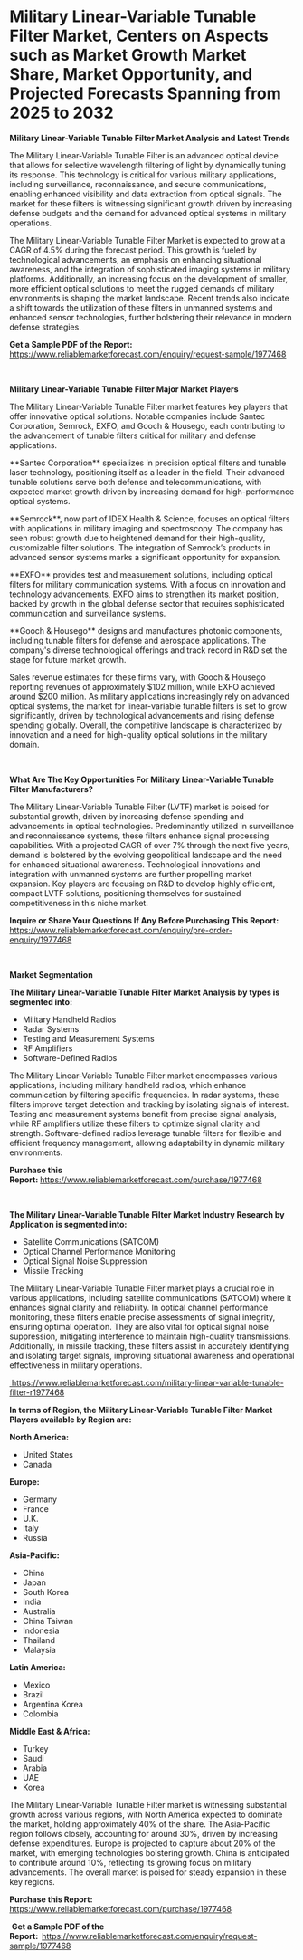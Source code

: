 <p><h1>Military Linear-Variable Tunable Filter Market, Centers on Aspects such as Market Growth Market Share, Market Opportunity, and Projected Forecasts Spanning from 2025 to 2032</h1></p><p><strong>Military Linear-Variable Tunable Filter Market Analysis and Latest Trends</strong></p>
<p><p>The Military Linear-Variable Tunable Filter is an advanced optical device that allows for selective wavelength filtering of light by dynamically tuning its response. This technology is critical for various military applications, including surveillance, reconnaissance, and secure communications, enabling enhanced visibility and data extraction from optical signals. The market for these filters is witnessing significant growth driven by increasing defense budgets and the demand for advanced optical systems in military operations.</p><p>The Military Linear-Variable Tunable Filter Market is expected to grow at a CAGR of 4.5% during the forecast period. This growth is fueled by technological advancements, an emphasis on enhancing situational awareness, and the integration of sophisticated imaging systems in military platforms. Additionally, an increasing focus on the development of smaller, more efficient optical solutions to meet the rugged demands of military environments is shaping the market landscape. Recent trends also indicate a shift towards the utilization of these filters in unmanned systems and enhanced sensor technologies, further bolstering their relevance in modern defense strategies.</p></p>
<p><strong>Get a Sample PDF of the Report:&nbsp;</strong> <a href="https://www.reliablemarketforecast.com/enquiry/request-sample/1977468?utm_campaign=3166&utm_medium=2&utm_source=Github&utm_content=ia&utm_term=12042025&utm_id=military-linear-variable-tunable-filter">https://www.reliablemarketforecast.com/enquiry/request-sample/1977468</a></p>
<p>&nbsp;</p>
<p><strong>Military Linear-Variable Tunable Filter Major Market Players</strong></p>
<p><p>The Military Linear-Variable Tunable Filter market features key players that offer innovative optical solutions. Notable companies include Santec Corporation, Semrock, EXFO, and Gooch & Housego, each contributing to the advancement of tunable filters critical for military and defense applications.</p><p>**Santec Corporation** specializes in precision optical filters and tunable laser technology, positioning itself as a leader in the field. Their advanced tunable solutions serve both defense and telecommunications, with expected market growth driven by increasing demand for high-performance optical systems.</p><p>**Semrock**, now part of IDEX Health & Science, focuses on optical filters with applications in military imaging and spectroscopy. The company has seen robust growth due to heightened demand for their high-quality, customizable filter solutions. The integration of Semrock’s products in advanced sensor systems marks a significant opportunity for expansion.</p><p>**EXFO** provides test and measurement solutions, including optical filters for military communication systems. With a focus on innovation and technology advancements, EXFO aims to strengthen its market position, backed by growth in the global defense sector that requires sophisticated communication and surveillance systems.</p><p>**Gooch & Housego** designs and manufactures photonic components, including tunable filters for defense and aerospace applications. The company's diverse technological offerings and track record in R&D set the stage for future market growth.</p><p>Sales revenue estimates for these firms vary, with Gooch & Housego reporting revenues of approximately $102 million, while EXFO achieved around $200 million. As military applications increasingly rely on advanced optical systems, the market for linear-variable tunable filters is set to grow significantly, driven by technological advancements and rising defense spending globally. Overall, the competitive landscape is characterized by innovation and a need for high-quality optical solutions in the military domain.</p></p>
<p>&nbsp;</p>
<p><strong>What Are The Key Opportunities For Military Linear-Variable Tunable Filter Manufacturers?</strong></p>
<p><p>The Military Linear-Variable Tunable Filter (LVTF) market is poised for substantial growth, driven by increasing defense spending and advancements in optical technologies. Predominantly utilized in surveillance and reconnaissance systems, these filters enhance signal processing capabilities. With a projected CAGR of over 7% through the next five years, demand is bolstered by the evolving geopolitical landscape and the need for enhanced situational awareness. Technological innovations and integration with unmanned systems are further propelling market expansion. Key players are focusing on R&D to develop highly efficient, compact LVTF solutions, positioning themselves for sustained competitiveness in this niche market.</p></p>
<p><strong>Inquire or Share Your Questions If Any Before Purchasing This Report:</strong> <a href="https://www.reliablemarketforecast.com/enquiry/pre-order-enquiry/1977468?utm_campaign=3166&utm_medium=2&utm_source=Github&utm_content=ia&utm_term=12042025&utm_id=military-linear-variable-tunable-filter">https://www.reliablemarketforecast.com/enquiry/pre-order-enquiry/1977468</a></p>
<p>&nbsp;</p>
<p><strong>Market Segmentation</strong></p>
<p><strong>The Military Linear-Variable Tunable Filter Market Analysis by types is segmented into:</strong></p>
<p><ul><li>Military Handheld Radios</li><li>Radar Systems</li><li>Testing and Measurement Systems</li><li>RF Amplifiers</li><li>Software-Defined Radios</li></ul></p>
<p><p>The Military Linear-Variable Tunable Filter market encompasses various applications, including military handheld radios, which enhance communication by filtering specific frequencies. In radar systems, these filters improve target detection and tracking by isolating signals of interest. Testing and measurement systems benefit from precise signal analysis, while RF amplifiers utilize these filters to optimize signal clarity and strength. Software-defined radios leverage tunable filters for flexible and efficient frequency management, allowing adaptability in dynamic military environments.</p></p>
<p><strong>Purchase this Report:&nbsp;</strong><a href="https://www.reliablemarketforecast.com/purchase/1977468?utm_campaign=3166&utm_medium=2&utm_source=Github&utm_content=ia&utm_term=12042025&utm_id=military-linear-variable-tunable-filter">https://www.reliablemarketforecast.com/purchase/1977468</a></p>
<p>&nbsp;</p>
<p><strong>The Military Linear-Variable Tunable Filter Market Industry Research by Application is segmented into:</strong></p>
<p><ul><li>Satellite Communications (SATCOM)</li><li>Optical Channel Performance Monitoring</li><li>Optical Signal Noise Suppression</li><li>Missile Tracking</li></ul></p>
<p><p>The Military Linear-Variable Tunable Filter market plays a crucial role in various applications, including satellite communications (SATCOM) where it enhances signal clarity and reliability. In optical channel performance monitoring, these filters enable precise assessments of signal integrity, ensuring optimal operation. They are also vital for optical signal noise suppression, mitigating interference to maintain high-quality transmissions. Additionally, in missile tracking, these filters assist in accurately identifying and isolating target signals, improving situational awareness and operational effectiveness in military operations.</p></p>
<p><a href="https://www.reliablemarketforecast.com/military-linear-variable-tunable-filter-r1977468?utm_campaign=3166&utm_medium=2&utm_source=Github&utm_content=ia&utm_term=12042025&utm_id=military-linear-variable-tunable-filter">&nbsp;https://www.reliablemarketforecast.com/military-linear-variable-tunable-filter-r1977468</a></p>
<p><strong>In terms of Region, the Military Linear-Variable Tunable Filter Market Players available by Region are:</strong></p>
<p>
    <p> <strong> North America: </strong>
        <ul>
            <li>United States</li>
            <li>Canada</li>
        </ul>
        </p> 
    <p> <strong> Europe: </strong>
        <ul>
            <li>Germany</li>
            <li>France</li>
            <li>U.K.</li>
            <li>Italy</li>
            <li>Russia</li>
        </ul>
        </p> 
    <p> <strong> Asia-Pacific: </strong>
        <ul>
            <li>China</li>
            <li>Japan</li>
            <li>South Korea</li>
            <li>India</li>
            <li>Australia</li>
            <li>China Taiwan</li>
            <li>Indonesia</li>
            <li>Thailand</li>
            <li>Malaysia</li>
        </ul>
        </p> 
    <p> <strong> Latin America: </strong>
        <ul>
            <li>Mexico</li>
            <li>Brazil</li>
            <li>Argentina Korea</li>
            <li>Colombia</li>
        </ul>
        </p> 
    <p> <strong> Middle East & Africa: </strong>
        <ul>
            <li>Turkey</li>
            <li>Saudi</li>
            <li>Arabia</li>
            <li>UAE</li>
            <li>Korea</li>
        </ul>
    </p>
    </p>
<p><p>The Military Linear-Variable Tunable Filter market is witnessing substantial growth across various regions, with North America expected to dominate the market, holding approximately 40% of the share. The Asia-Pacific region follows closely, accounting for around 30%, driven by increasing defense expenditures. Europe is projected to capture about 20% of the market, with emerging technologies bolstering growth. China is anticipated to contribute around 10%, reflecting its growing focus on military advancements. The overall market is poised for steady expansion in these key regions.</p></p>
<p><strong>Purchase this Report: </strong><a href="https://www.reliablemarketforecast.com/purchase/1977468?utm_campaign=3166&utm_medium=2&utm_source=Github&utm_content=ia&utm_term=12042025&utm_id=military-linear-variable-tunable-filter">https://www.reliablemarketforecast.com/purchase/1977468</a></p>
<p>&nbsp;<strong>Get a Sample PDF of the Report:&nbsp;&nbsp;</strong><a href="https://www.reliablemarketforecast.com/enquiry/request-sample/1977468?utm_campaign=3166&utm_medium=2&utm_source=Github&utm_content=ia&utm_term=12042025&utm_id=military-linear-variable-tunable-filter">https://www.reliablemarketforecast.com/enquiry/request-sample/1977468</a></p>
<p><strong></strong></p>
<p><p></p><p></p><p></p></p>